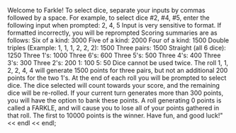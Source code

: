Welcome to Farkle! To select dice, separate your inputs by commas followed by a space.
For example, to select dice #2, #4, #5, enter the following input when prompted: 2, 4, 5
Input is very sensitive to format. If formatted incorrectly, you will be reprompted
Scoring summaries are as follows:
	Six of a kind: 3000
	Five of a kind: 2000
	Four of a kind: 1500
	Double triples (Example: 1, 1, 1, 2, 2, 2): 1500
	Three pairs: 1500
	Straight (all 6 dice): 1250
	Three 1's: 1000
	Three 6's: 600
	Three 5's: 500
	Three 4's: 400
	Three 3's: 300
	Three 2's: 200
	1: 100
	5: 50
Dice cannot be used twice. The roll 1, 1, 2, 2, 4, 4 will generate 1500 points for
three pairs, but not an additional 200 points for the two 1's. At the end of each roll you
will be prompted to select dice. The dice selected will count towards your score, and the
remaining dice will be re-rolled. If your current turn generates more than 300 points, you will 
have the option to bank these points. A roll generating 0 points is called a FARKLE, and
will cause you to lose all of your points gathered in that roll. The first to 10000 points is
the winner. Have fun, and good luck!" << endl << endl;
